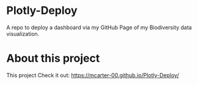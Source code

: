 # Plotly-Deploy
A repo to deploy a dashboard via my GitHub Page of my Biodiversity data visualization.

# About this project
This project
Check it out: https://mcarter-00.github.io/Plotly-Deploy/
